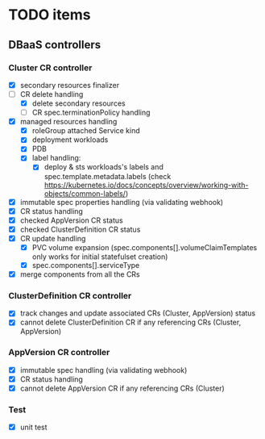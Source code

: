# TODO items

## DBaaS controllers

### Cluster CR controller
- [x] secondary resources finalizer
- [ ] CR delete handling
  - [x] delete secondary resources
  - [ ] CR spec.terminationPolicy handling
- [x] managed resources handling
  - [x] roleGroup attached Service kind
  - [x] deployment workloads
  - [x] PDB
  - [x] label handling:
    - [x] deploy & sts workloads's labels and spec.template.metadata.labels (check https://kubernetes.io/docs/concepts/overview/working-with-objects/common-labels/)
- [x] immutable spec properties handling (via validating webhook)
- [x] CR status handling
- [x] checked AppVersion CR status
- [x] checked ClusterDefinition CR status
- [x] CR update handling
  - [x] PVC volume expansion (spec.components[].volumeClaimTemplates only works for initial statefulset creation)
  - [x] spec.components[].serviceType
- [x] merge components from all the CRs

### ClusterDefinition CR controller
- [x] track changes and update associated CRs (Cluster, AppVersion) status
- [x] cannot delete ClusterDefinition CR if any referencing CRs (Cluster, AppVersion)

### AppVersion CR controller
- [x] immutable spec handling (via validating webhook)
- [x] CR status handling
- [x] cannot delete AppVersion CR if any referencing CRs (Cluster)

### Test
- [x] unit test
